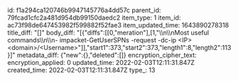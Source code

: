 id: f1a294ca120746b9947145776a4dd57c
parent_id: 79fcad1cfc2a481d954db99150daedc2
item_type: 1
item_id: ac73f98de647453982f599882f52fae3
item_updated_time: 1643890278318
title_diff: "[]"
body_diff: "[{\"diffs\":[[0,\"meration\"],[1,\"\\\n\\\nMost useful commands\\\n\\\n- impacket-GetUserSPNs -request -dc-ip &lt;IP&gt; &lt;domain&gt;/&lt;Username&gt;\"]],\"start1\":373,\"start2\":373,\"length1\":8,\"length2\":113}]"
metadata_diff: {"new":{},"deleted":[]}
encryption_cipher_text: 
encryption_applied: 0
updated_time: 2022-02-03T12:11:31.847Z
created_time: 2022-02-03T12:11:31.847Z
type_: 13